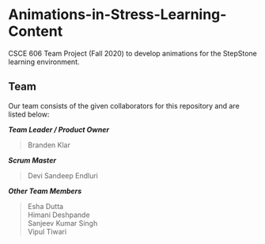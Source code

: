 # Animations-in-Stress-Learning-Content

CSCE 606 Team Project (Fall 2020) to develop animations for the StepStone learning environment. 

## Team

Our team consists of the given collaborators for this repository and are listed below: 

***Team Leader / Product Owner***
> Branden Klar

***Scrum Master***
> Devi Sandeep Endluri

***Other Team Members***
> Esha Dutta\
> Himani Deshpande\
> Sanjeev Kumar Singh\
> Vipul Tiwari
